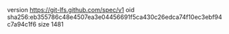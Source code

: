 version https://git-lfs.github.com/spec/v1
oid sha256:eb355786c48e4507ea3e04456691f5ca430c26edca74f10ec3ebf94c7a94c1f6
size 1481
